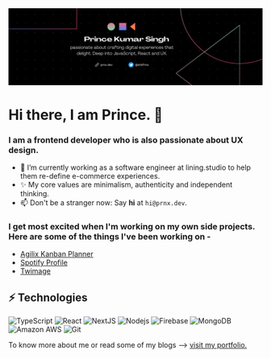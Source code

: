 <img src='https://github.com/drkPrince/drkPrince/blob/main/linkedinCover.png' />

# Hi there, I am Prince. 👋

### I am a frontend developer who is also passionate about UX design. 

- 🔭 I’m currently working as a software engineer at lining.studio to help them re-define e-commerce experiences.
- ✨ My core values are minimalism, authenticity and independent thinking.
- 📫 Don't be a stranger now: Say **hi** at `hi@prnx.dev`.


<!-- ![Prince's GitHub stats](https://github-readme-stats.vercel.app/api?username=drkPrince&hide=contribs,prs) -->

### I get most excited when I'm working on my own side projects. Here are some of the things I've been working on - 
- [Agilix Kanban Planner](http://agilix.netlify.app)
- [Spotify Profile](http://sprofile.herokuapp.app)
- [Twimage](http://twimage.vercel.app)


## ⚡ Technologies

![TypeScript](https://img.shields.io/badge/-TypeScript-black?style=flat-square&logo=typescript)
![React](https://img.shields.io/badge/-React-black?style=flat-square&logo=react)
![NextJS](https://img.shields.io/badge/-Next.js-black?style=flat-square&logo=Next.js)
![Nodejs](https://img.shields.io/badge/-Nodejs-black?style=flat-square&logo=Node.js)
![Firebase](https://img.shields.io/badge/-Firebase-black?style=flat-square&logo=firebase)
![MongoDB](https://img.shields.io/badge/-MongoDB-black?style=flat-square&logo=mongodb)
![Amazon AWS](https://img.shields.io/badge/Amazon%20AWS-black?style=flat-square&logo=amazon-aws)
![Git](https://img.shields.io/badge/-Git-black?style=flat-square&logo=git)

To know more about me or read some of my blogs ⟶ [visit my portfolio.](http://prnx.dev)
